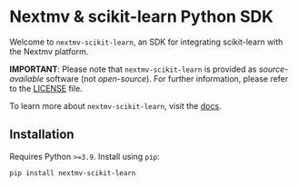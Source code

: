 # Nextmv & scikit-learn Python SDK

Welcome to `nextmv-scikit-learn`, an SDK for integrating scikit-learn with the
Nextmv platform.

**IMPORTANT**: Please note that `nextmv-scikit-learn` is provided as
_source-available_ software (not _open-source_). For further information,
please refer to the [LICENSE](./LICENSE.md) file.

To learn more about `nextmv-scikit-learn`, visit the [docs][docs].

## Installation

Requires Python `>=3.9`. Install using `pip`:

```bash
pip install nextmv-scikit-learn
```

[docs]: https://nextmv.io/docs/python-sdks/nextmv-scikit-learn/installation
